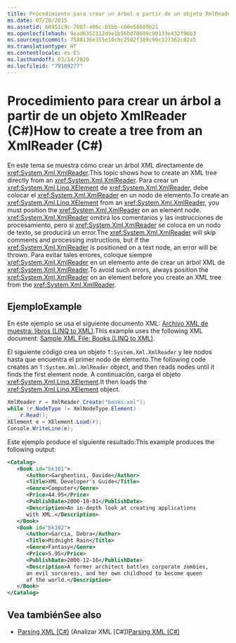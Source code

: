 ```yaml
---
title: Procedimiento para crear un árbol a partir de un objeto XmlReader (C#)
ms.date: 07/20/2015
ms.assetid: 60951c9c-7087-406c-b5bb-c60e58609b21
ms.openlocfilehash: 9ead6352112d9e1b56bd70699c90133e432f96b3
ms.sourcegitcommit: 7588136e355e10cbc2582f389c90c127363c02a5
ms.translationtype: HT
ms.contentlocale: es-ES
ms.lasthandoff: 03/14/2020
ms.locfileid: "79169277"
---
```

# <a name="how-to-create-a-tree-from-an-xmlreader-c"></a><span data-ttu-id="89f4c-102">Procedimiento para crear un árbol a partir de un objeto XmlReader (C#)</span><span class="sxs-lookup"><span data-stu-id="89f4c-102">How to create a tree from an XmlReader (C#)</span></span>
<span data-ttu-id="89f4c-103">En este tema se muestra cómo crear un árbol XML directamente de <xref:System.Xml.XmlReader>.</span><span class="sxs-lookup"><span data-stu-id="89f4c-103">This topic shows how to create an XML tree directly from an <xref:System.Xml.XmlReader>.</span></span> <span data-ttu-id="89f4c-104">Para crear un <xref:System.Xml.Linq.XElement> de <xref:System.Xml.XmlReader>, debe colocar el <xref:System.Xml.XmlReader> en un nodo de elemento.</span><span class="sxs-lookup"><span data-stu-id="89f4c-104">To create an <xref:System.Xml.Linq.XElement> from an <xref:System.Xml.XmlReader>, you must position the <xref:System.Xml.XmlReader> on an element node.</span></span> <span data-ttu-id="89f4c-105"><xref:System.Xml.XmlReader> omitirá los comentarios y las instrucciones de procesamiento, pero si <xref:System.Xml.XmlReader> se coloca en un nodo de texto, se producirá un error.</span><span class="sxs-lookup"><span data-stu-id="89f4c-105">The <xref:System.Xml.XmlReader> will skip comments and processing instructions, but if the <xref:System.Xml.XmlReader> is positioned on a text node, an error will be thrown.</span></span> <span data-ttu-id="89f4c-106">Para evitar tales errores, coloque siempre <xref:System.Xml.XmlReader> en un elemento ante de crear un árbol XML de <xref:System.Xml.XmlReader>.</span><span class="sxs-lookup"><span data-stu-id="89f4c-106">To avoid such errors, always position the <xref:System.Xml.XmlReader> on an element before you create an XML tree from the <xref:System.Xml.XmlReader>.</span></span>  
  
## <a name="example"></a><span data-ttu-id="89f4c-107">Ejemplo</span><span class="sxs-lookup"><span data-stu-id="89f4c-107">Example</span></span>  
 <span data-ttu-id="89f4c-108">En este ejemplo se usa el siguiente documento XML: [Archivo XML de muestra: libros (LINQ to XML)](./sample-xml-file-books-linq-to-xml.md).</span><span class="sxs-lookup"><span data-stu-id="89f4c-108">This example uses the following XML document: [Sample XML File: Books (LINQ to XML)](./sample-xml-file-books-linq-to-xml.md).</span></span>  
  
 <span data-ttu-id="89f4c-109">El siguiente código crea un objeto `T:System.Xml.XmlReader` y lee nodos hasta que encuentra el primer nodo de elemento.</span><span class="sxs-lookup"><span data-stu-id="89f4c-109">The following code creates an `T:System.Xml.XmlReader` object, and then reads nodes until it finds the first element node.</span></span> <span data-ttu-id="89f4c-110">A continuación, carga el objeto <xref:System.Xml.Linq.XElement>.</span><span class="sxs-lookup"><span data-stu-id="89f4c-110">It then loads the <xref:System.Xml.Linq.XElement> object.</span></span>  
  
```csharp  
XmlReader r = XmlReader.Create("books.xml");  
while (r.NodeType != XmlNodeType.Element)  
    r.Read();  
XElement e = XElement.Load(r);  
Console.WriteLine(e);  
```  
  
 <span data-ttu-id="89f4c-111">Este ejemplo produce el siguiente resultado:</span><span class="sxs-lookup"><span data-stu-id="89f4c-111">This example produces the following output:</span></span>  
  
```xml  
<Catalog>  
   <Book id="bk101">  
      <Author>Garghentini, Davide</Author>  
      <Title>XML Developer's Guide</Title>  
      <Genre>Computer</Genre>  
      <Price>44.95</Price>  
      <PublishDate>2000-10-01</PublishDate>  
      <Description>An in-depth look at creating applications
      with XML.</Description>  
   </Book>  
   <Book id="bk102">  
      <Author>Garcia, Debra</Author>  
      <Title>Midnight Rain</Title>  
      <Genre>Fantasy</Genre>  
      <Price>5.95</Price>  
      <PublishDate>2000-12-16</PublishDate>  
      <Description>A former architect battles corporate zombies,
      an evil sorceress, and her own childhood to become queen
      of the world.</Description>  
   </Book>  
</Catalog>  
```  
  
## <a name="see-also"></a><span data-ttu-id="89f4c-112">Vea también</span><span class="sxs-lookup"><span data-stu-id="89f4c-112">See also</span></span>

- <span data-ttu-id="89f4c-113">[Parsing XML (C#)](how-to-parse-a-string.md) (Analizar XML [C#])</span><span class="sxs-lookup"><span data-stu-id="89f4c-113">[Parsing XML (C#)](how-to-parse-a-string.md)</span></span>
